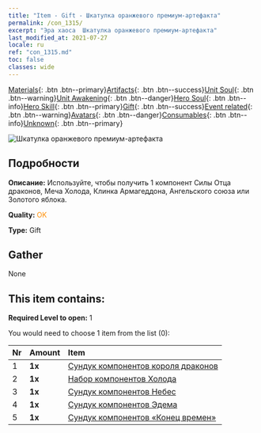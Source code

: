 ```yaml
---
title: "Item - Gift - Шкатулка оранжевого премиум-артефакта"
permalink: /con_1315/
excerpt: "Эра хаоса  Шкатулка оранжевого премиум-артефакта"
last_modified_at: 2021-07-27
locale: ru
ref: "con_1315.md"
toc: false
classes: wide
---
```

 [Materials](/ItemsRU/){: .btn .btn--primary}[Artifacts](/ItemsRU/Artifacts/){: .btn .btn--success}[Unit Soul](/ItemsRU/UnitSoul/){: .btn .btn--warning}[Unit Awakening](/ItemsRU/UnitAwakening/){: .btn .btn--danger}[Hero Soul](/ItemsRU/HeroSoul/){: .btn .btn--info}[Hero Skill](/ItemsRU/HeroSkill/){: .btn .btn--primary}[Gift](/ItemsRU/Gift/){: .btn .btn--success}[Event related](/ItemsRU/Events/){: .btn .btn--warning}[Avatars](/ItemsRU/Avatars/){: .btn .btn--danger}[Consumables](/ItemsRU/Consumables/){: .btn .btn--info}[Unknown](/ItemsRU/Unknown/){: .btn .btn--primary}

 ![Шкатулка оранжевого премиум-артефакта](/images/t/i_906054.png)

## Подробности
 **Описание:** Используйте, чтобы получить 1 компонент Силы Отца драконов, Меча Холода, Клинка Армагеддона, Ангельского союза или Золотого яблока.

 **Quality:** <span style="color: #FF8C00">OK</span>

 **Type:** Gift

## Gather

  None

## This item contains:

 **Required Level to open:** 1

 You would need to choose 1 item from the list (0):

  | Nr | Amount |     Item    |
  |:---|:-------|:------------|
  | 1 |  **1x** | [Сундук компонентов короля драконов](/ItemsRU/con_1348/) |  | 
  | 2 |  **1x** | [Набор компонентов Холода](/ItemsRU/con_1352/) |  | 
  | 3 |  **1x** | [Сундук компонентов Небес](/ItemsRU/con_1354/) |  | 
  | 4 |  **1x** | [Сундук компонентов Эдема](/ItemsRU/con_1864/) |  | 
  | 5 |  **1x** | [Сундук компонентов «Конец времен»](/ItemsRU/con_1360/) |  | 
